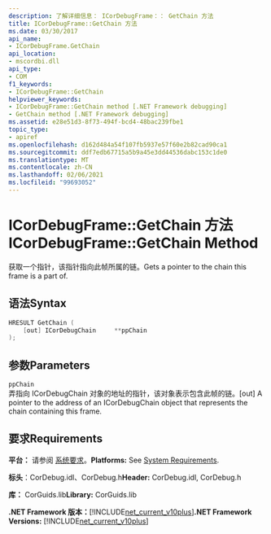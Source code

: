 ```yaml
---
description: 了解详细信息： ICorDebugFrame：： GetChain 方法
title: ICorDebugFrame::GetChain 方法
ms.date: 03/30/2017
api_name:
- ICorDebugFrame.GetChain
api_location:
- mscordbi.dll
api_type:
- COM
f1_keywords:
- ICorDebugFrame::GetChain
helpviewer_keywords:
- ICorDebugFrame::GetChain method [.NET Framework debugging]
- GetChain method [.NET Framework debugging]
ms.assetid: e28e51d3-8f73-494f-bcd4-48bac239fbe1
topic_type:
- apiref
ms.openlocfilehash: d162d484a54f107fb5937e57f60e2b82cad90ca1
ms.sourcegitcommit: ddf7edb67715a5b9a45e3dd44536dabc153c1de0
ms.translationtype: MT
ms.contentlocale: zh-CN
ms.lasthandoff: 02/06/2021
ms.locfileid: "99693052"
---
```

# <a name="icordebugframegetchain-method"></a><span data-ttu-id="a6228-103">ICorDebugFrame::GetChain 方法</span><span class="sxs-lookup"><span data-stu-id="a6228-103">ICorDebugFrame::GetChain Method</span></span>

<span data-ttu-id="a6228-104">获取一个指针，该指针指向此帧所属的链。</span><span class="sxs-lookup"><span data-stu-id="a6228-104">Gets a pointer to the chain this frame is a part of.</span></span>  
  
## <a name="syntax"></a><span data-ttu-id="a6228-105">语法</span><span class="sxs-lookup"><span data-stu-id="a6228-105">Syntax</span></span>  
  
```cpp  
HRESULT GetChain (  
    [out] ICorDebugChain     **ppChain  
);  
```  
  
## <a name="parameters"></a><span data-ttu-id="a6228-106">参数</span><span class="sxs-lookup"><span data-stu-id="a6228-106">Parameters</span></span>  

 `ppChain`  
 <span data-ttu-id="a6228-107">弄指向 ICorDebugChain 对象的地址的指针，该对象表示包含此帧的链。</span><span class="sxs-lookup"><span data-stu-id="a6228-107">[out] A pointer to the address of an ICorDebugChain object that represents the chain containing this frame.</span></span>  
  
## <a name="requirements"></a><span data-ttu-id="a6228-108">要求</span><span class="sxs-lookup"><span data-stu-id="a6228-108">Requirements</span></span>  

 <span data-ttu-id="a6228-109">**平台：** 请参阅 [系统要求](../../get-started/system-requirements.md)。</span><span class="sxs-lookup"><span data-stu-id="a6228-109">**Platforms:** See [System Requirements](../../get-started/system-requirements.md).</span></span>  
  
 <span data-ttu-id="a6228-110">**标头**：CorDebug.idl、CorDebug.h</span><span class="sxs-lookup"><span data-stu-id="a6228-110">**Header:** CorDebug.idl, CorDebug.h</span></span>  
  
 <span data-ttu-id="a6228-111">**库：** CorGuids.lib</span><span class="sxs-lookup"><span data-stu-id="a6228-111">**Library:** CorGuids.lib</span></span>  
  
 <span data-ttu-id="a6228-112">**.NET Framework 版本：**[!INCLUDE[net_current_v10plus](../../../../includes/net-current-v10plus-md.md)]</span><span class="sxs-lookup"><span data-stu-id="a6228-112">**.NET Framework Versions:** [!INCLUDE[net_current_v10plus](../../../../includes/net-current-v10plus-md.md)]</span></span>
